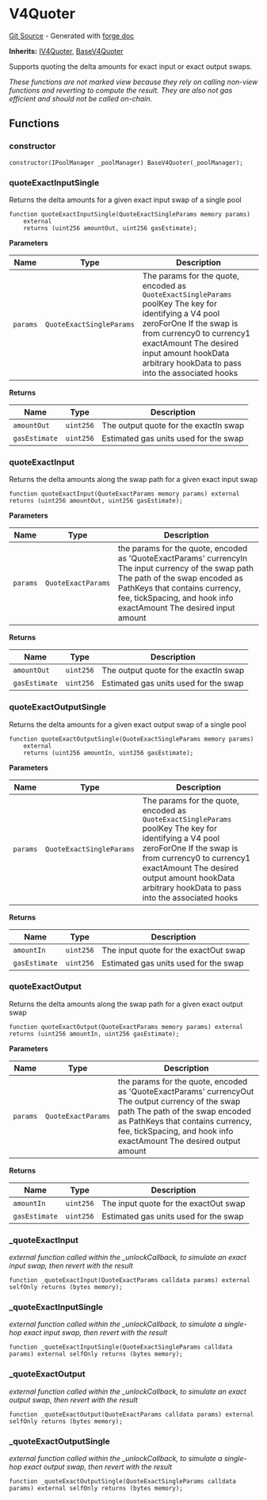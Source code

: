 # V4Quoter
[Git Source](https://github.com/uniswap/v4-periphery/blob/cf451c4f55f36ea64c2007d331e3a3574225fc8b/src/lens/V4Quoter.sol) - Generated with [forge doc](https://book.getfoundry.sh/reference/forge/forge-doc)

**Inherits:**
[IV4Quoter](contracts/v4/reference/periphery/interfaces/IV4Quoter.md), [BaseV4Quoter](contracts/v4/reference/periphery/base/BaseV4Quoter.md)

Supports quoting the delta amounts for exact input or exact output swaps.

*These functions are not marked view because they rely on calling non-view functions and reverting
to compute the result. They are also not gas efficient and should not be called on-chain.*


## Functions
### constructor


```solidity
constructor(IPoolManager _poolManager) BaseV4Quoter(_poolManager);
```

### quoteExactInputSingle

Returns the delta amounts for a given exact input swap of a single pool


```solidity
function quoteExactInputSingle(QuoteExactSingleParams memory params)
    external
    returns (uint256 amountOut, uint256 gasEstimate);
```
**Parameters**

|Name|Type|Description|
|----|----|-----------|
|`params`|`QuoteExactSingleParams`|The params for the quote, encoded as `QuoteExactSingleParams` poolKey The key for identifying a V4 pool zeroForOne If the swap is from currency0 to currency1 exactAmount The desired input amount hookData arbitrary hookData to pass into the associated hooks|

**Returns**

|Name|Type|Description|
|----|----|-----------|
|`amountOut`|`uint256`|The output quote for the exactIn swap|
|`gasEstimate`|`uint256`|Estimated gas units used for the swap|


### quoteExactInput

Returns the delta amounts along the swap path for a given exact input swap


```solidity
function quoteExactInput(QuoteExactParams memory params) external returns (uint256 amountOut, uint256 gasEstimate);
```
**Parameters**

|Name|Type|Description|
|----|----|-----------|
|`params`|`QuoteExactParams`|the params for the quote, encoded as 'QuoteExactParams' currencyIn The input currency of the swap path The path of the swap encoded as PathKeys that contains currency, fee, tickSpacing, and hook info exactAmount The desired input amount|

**Returns**

|Name|Type|Description|
|----|----|-----------|
|`amountOut`|`uint256`|The output quote for the exactIn swap|
|`gasEstimate`|`uint256`|Estimated gas units used for the swap|


### quoteExactOutputSingle

Returns the delta amounts for a given exact output swap of a single pool


```solidity
function quoteExactOutputSingle(QuoteExactSingleParams memory params)
    external
    returns (uint256 amountIn, uint256 gasEstimate);
```
**Parameters**

|Name|Type|Description|
|----|----|-----------|
|`params`|`QuoteExactSingleParams`|The params for the quote, encoded as `QuoteExactSingleParams` poolKey The key for identifying a V4 pool zeroForOne If the swap is from currency0 to currency1 exactAmount The desired output amount hookData arbitrary hookData to pass into the associated hooks|

**Returns**

|Name|Type|Description|
|----|----|-----------|
|`amountIn`|`uint256`|The input quote for the exactOut swap|
|`gasEstimate`|`uint256`|Estimated gas units used for the swap|


### quoteExactOutput

Returns the delta amounts along the swap path for a given exact output swap


```solidity
function quoteExactOutput(QuoteExactParams memory params) external returns (uint256 amountIn, uint256 gasEstimate);
```
**Parameters**

|Name|Type|Description|
|----|----|-----------|
|`params`|`QuoteExactParams`|the params for the quote, encoded as 'QuoteExactParams' currencyOut The output currency of the swap path The path of the swap encoded as PathKeys that contains currency, fee, tickSpacing, and hook info exactAmount The desired output amount|

**Returns**

|Name|Type|Description|
|----|----|-----------|
|`amountIn`|`uint256`|The input quote for the exactOut swap|
|`gasEstimate`|`uint256`|Estimated gas units used for the swap|


### _quoteExactInput

*external function called within the _unlockCallback, to simulate an exact input swap, then revert with the result*


```solidity
function _quoteExactInput(QuoteExactParams calldata params) external selfOnly returns (bytes memory);
```

### _quoteExactInputSingle

*external function called within the _unlockCallback, to simulate a single-hop exact input swap, then revert with the result*


```solidity
function _quoteExactInputSingle(QuoteExactSingleParams calldata params) external selfOnly returns (bytes memory);
```

### _quoteExactOutput

*external function called within the _unlockCallback, to simulate an exact output swap, then revert with the result*


```solidity
function _quoteExactOutput(QuoteExactParams calldata params) external selfOnly returns (bytes memory);
```

### _quoteExactOutputSingle

*external function called within the _unlockCallback, to simulate a single-hop exact output swap, then revert with the result*


```solidity
function _quoteExactOutputSingle(QuoteExactSingleParams calldata params) external selfOnly returns (bytes memory);
```

